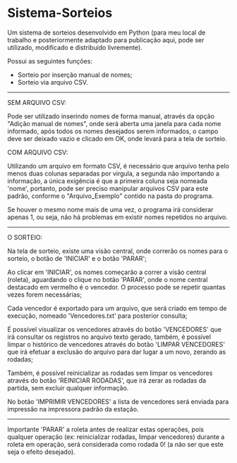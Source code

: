 # Sistema-Sorteios
Um sistema de sorteios desenvolvido em Python (para meu local de trabalho e posteriormente adaptado para publicação aqui, pode ser utilizado, modificado e distribuído livremente).

Possui as seguintes funções:

- Sorteio por inserção manual de nomes;
- Sorteio via arquivo CSV.

**** ***** ***** **** **** **** **** ****


SEM ARQUIVO CSV:

Pode ser utilizado inserindo nomes de forma manual, através da opção "Adição manual de nomes", onde será aberta uma janela para cada nome informado,
após todos os nomes desejados serem informados, o campo deve ser deixado vazio e clicado em OK, onde levará para a tela de sorteio.


COM ARQUIVO CSV:

Utilizando um arquivo em formato CSV, é necessário que arquivo tenha pelo menos duas colunas separadas por virgula, a segunda não importando a informação,
a única exigência é que a primeira coluna seja nomeada 'nome', portanto, pode ser preciso manipular arquivos CSV para este padrão, conforme o 
"Arquivo_Exemplo" contido na pasta do programa.

Se houver o mesmo nome mais de uma vez, o programa irá considerar apenas 1, ou seja, não há problemas em existir nomes repetidos no arquivo.

**** ***** ***** **** **** **** **** ****

O SORTEIO:

Na tela de sorteio, existe uma visão central, onde correrão os nomes para o sorteio, o botão de 'INICIAR' e o botão 'PARAR';

Ao clicar em 'INICIAR', os nomes começarão a correr a visão central (roleta), aguardando o clique no botão 'PARAR', onde o nome central destacado em vermelho
é o vencedor. O processo pode se repetir quantas vezes forem necessárias;

Cada vencedor é exportado para um arquivo, que será criado em tempo de execução, nomeado 'Vencedores.txt' para posterior consulta;

É possível visualizar os vencedores através do botão 'VENCEDORES' que irá consultar os registros no arquivo texto gerado, também, é possível limpar o
histórico de vencedores através do botão 'LIMPAR VENCEDORES' que irá efetuar a exclusão do arquivo para dar lugar a um novo, zerando as rodadas;

Também, é possível reinicializar as rodadas sem limpar os vencedores através do botão 'REINICIAR RODADAS', que irá zerar as rodadas da partida, sem
excluir qualquer informação.

No botão 'IMPRIMIR VENCEDORES' a lista de vencedores será enviada para impressão na impressora padrão da estação.

******

Importante 'PARAR' a roleta antes de realizar estas operações, pois qualquer operação (ex: reinicializar rodadas, limpar vencedores) durante a roleta em
operação, será considerada como rodada 0! (a não ser que este seja o efeito desejado).

